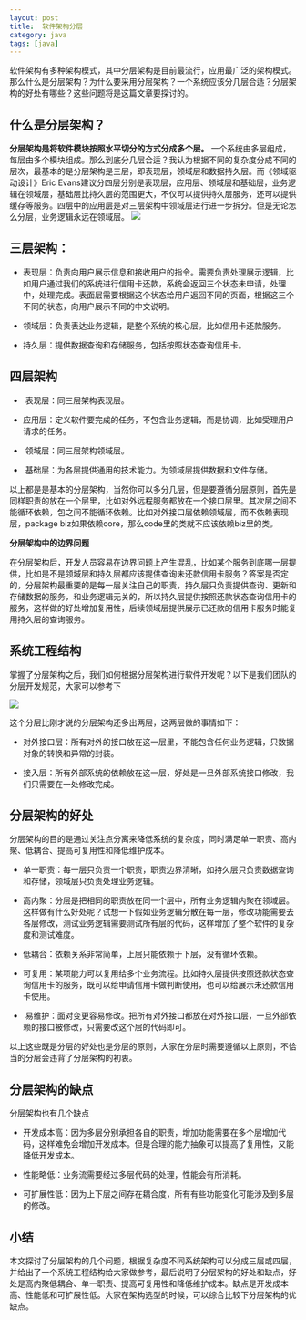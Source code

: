 ```yaml
---
layout: post
title:  软件架构分层
category: java
tags: [java]
---
```


 软件架构有多种架构模式，其中分层架构是目前最流行，应用最广泛的架构模式。那么什么是分层架构？为什么要采用分层架构？一个系统应该分几层合适？分层架构的好处有哪些？这些问题将是这篇文章要探讨的。
 
  ## 什么是分层架构？
 
 **分层架构是将软件模块按照水平切分的方式分成多个层。**  一个系统由多层组成，每层由多个模块组成。那么到底分几层合适？我认为根据不同的复杂度分成不同的层次，最基本的是分层架构是三层，即表现层，领域层和数据持久层。而《领域驱动设计》Eric Evans建议分四层分别是表现层，应用层、领域层和基础层，业务逻辑在领域层，基础层比持久层的范围更大，不仅可以提供持久层服务，还可以提供缓存等服务。四层中的应用层是对三层架构中领域层进行进一步拆分。但是无论怎么分层，业务逻辑永远在领域层。
 ![](https://mmbiz.qpic.cn/mmbiz_png/Bf4u9qKuXWuQZ9FQWD7EfHURILtLqNTNRO6YQL3rIEPKkJSZyiaHhWZClGQMmmic2gOYqlBHzrEWYniaOhB4e0Rbg/640?wx_fmt=png&tp=webp&wxfrom=5&wx_lazy=1)
 
  ## 三层架构：

* 表现层：负责向用户展示信息和接收用户的指令。需要负责处理展示逻辑，比如用户通过我们的系统进行信用卡还款，系统会返回三个状态未申请，处理中，处理完成。表面层需要根据这个状态给用户返回不同的页面，根据这三个不同的状态，向用户展示不同的中文说明。

* 领域层：负责表达业务逻辑，是整个系统的核心层。比如信用卡还款服务。

* 持久层：提供数据查询和存储服务，包括按照状态查询信用卡。

  

 ## 四层架构

*  表现层：同三层架构表现层。

* 应用层：定义软件要完成的任务，不包含业务逻辑，而是协调，比如受理用户请求的任务。

*  领域层：同三层架构领域层。

*  基础层：为各层提供通用的技术能力。为领域层提供数据和文件存储。

以上都是是基本的分层架构，当然你可以多分几层，但是要遵循分层原则，首先是同样职责的放在一个层里，比如对外远程服务都放在一个接口层里。其次层之间不能循环依赖，包之间不能循环依赖。比如对外接口层依赖领域层，而不依赖表现层，package biz如果依赖core，那么code里的类就不应该依赖biz里的类。

**分层架构中的边界问题**

在分层架构后，开发人员容易在边界问题上产生混乱，比如某个服务到底哪一层提供，比如是不是领域层和持久层都应该提供查询未还款信用卡服务？答案是否定的，分层架构最重要的是每一层关注自己的职责，持久层只负责提供查询、更新和存储数据的服务，和业务逻辑无关的，所以持久层提供按照还款状态查询信用卡的服务，这样做的好处增加复用性，后续领域层提供展示已还款的信用卡服务时能复用持久层的查询服务。

 ## 系统工程结构

掌握了分层架构之后，我们如何根据分层架构进行软件开发呢？以下是我们团队的分层开发规范，大家可以参考下

![](https://mmbiz.qpic.cn/mmbiz_png/Bf4u9qKuXWuQZ9FQWD7EfHURILtLqNTNYKXqPmJOTOWiaaK0MPIIyVapqK2yvsIkrZnGoQ9xH4u1ePtiaXYLTibVw/640?wx_fmt=png&tp=webp&wxfrom=5&wx_lazy=1)

这个分层比刚才说的分层架构还多出两层，这两层做的事情如下：

* 对外接口层：所有对外的接口放在这一层里，不能包含任何业务逻辑，只数据对象的转换和异常的封装。

* 接入层：所有外部系统的依赖放在这一层，好处是一旦外部系统接口修改，我们只需要在一处修改完成。

  

 ## 分层架构的好处

分层架构的目的是通过关注点分离来降低系统的复杂度，同时满足单一职责、高内聚、低耦合、提高可复用性和降低维护成本。

* 单一职责：每一层只负责一个职责，职责边界清晰，如持久层只负责数据查询和存储，领域层只负责处理业务逻辑。

* 高内聚：分层是把相同的职责放在同一个层中，所有业务逻辑内聚在领域层。这样做有什么好处呢？试想一下假如业务逻辑分散在每一层，修改功能需要去各层修改，测试业务逻辑需要测试所有层的代码，这样增加了整个软件的复杂度和测试难度。

* 低耦合：依赖关系非常简单，上层只能依赖于下层，没有循环依赖。

* 可复用：某项能力可以复用给多个业务流程。比如持久层提供按照还款状态查询信用卡的服务，既可以给申请信用卡做判断使用，也可以给展示未还款信用卡使用。

*  易维护：面对变更容易修改。把所有对外接口都放在对外接口层，一旦外部依赖的接口被修改，只需要改这个层的代码即可。

以上这些既是分层的好处也是分层的原则，大家在分层时需要遵循以上原则，不恰当的分层会违背了分层架构的初衷。

## 分层架构的缺点

分层架构也有几个缺点

* 开发成本高：因为多层分别承担各自的职责，增加功能需要在多个层增加代码，这样难免会增加开发成本。但是合理的能力抽象可以提高了复用性，又能降低开发成本。

* 性能略低：业务流需要经过多层代码的处理，性能会有所消耗。

* 可扩展性低：因为上下层之间存在耦合度，所有有些功能变化可能涉及到多层的修改。

## 小结

本文探讨了分层架构的几个问题，根据复杂度不同系统架构可以分成三层或四层，并给出了一个系统工程结构给大家做参考，最后说明了分层架构的好处和缺点，好处是高内聚低耦合、单一职责、提高可复用性和降低维护成本。缺点是开发成本高、性能低和可扩展性低。大家在架构选型的时候，可以综合比较下分层架构的优缺点。
